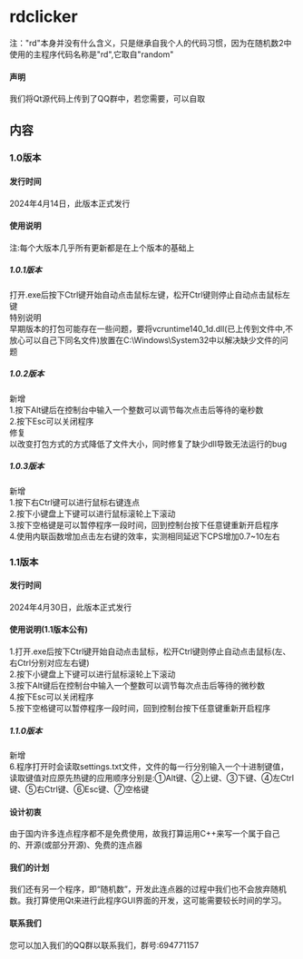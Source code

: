 # rdclicker
注："rd"本身并没有什么含义，只是继承自我个人的代码习惯，因为在随机数2中使用的主程序代码名称是"rd",它取自"random"
#### 声明
我们将Qt源代码上传到了QQ群中，若您需要，可以自取
## 内容
### 1.0版本
#### 发行时间
2024年4月14日，此版本正式发行
#### 使用说明
注:每个大版本几乎所有更新都是在上个版本的基础上
##### 1.0.1版本
打开.exe后按下Ctrl键开始自动点击鼠标左键，松开Ctrl键则停止自动点击鼠标左键<br/>
特别说明<br/>
早期版本的打包可能存在一些问题，要将vcruntime140_1d.dll(已上传到文件中,不放心可以自己下同名文件)放置在C:\Windows\System32中以解决缺少文件的问题
##### 1.0.2版本
新增<br/>
1.按下Alt键后在控制台中输入一个整数可以调节每次点击后等待的毫秒数<br/>
2.按下Esc可以关闭程序<br/>
修复<br/>
以改变打包方式的方式降低了文件大小，同时修复了缺少dll导致无法运行的bug
##### 1.0.3版本
新增<br/>
1.按下右Ctrl键可以进行鼠标右键连点<br/>
2.按下小键盘上下键可以进行鼠标滚轮上下滚动<br/>
3.按下空格键是可以暂停程序一段时间，回到控制台按下任意键重新开启程序<br/>
4.使用内联函数增加点击左右键的效率，实测相同延迟下CPS增加0.7~10左右
### 1.1版本
#### 发行时间
2024年4月30日，此版本正式发行
#### 使用说明(1.1版本公有)
1.打开.exe后按下Ctrl键开始自动点击鼠标，松开Ctrl键则停止自动点击鼠标(左、右Ctrl分别对应左右键)<br/>
2.按下小键盘上下键可以进行鼠标滚轮上下滚动<br/>
3.按下Alt键后在控制台中输入一个整数可以调节每次点击后等待的微秒数<br/>
4.按下Esc可以关闭程序<br/>
5.按下空格键可以暂停程序一段时间，回到控制台按下任意键重新开启程序<br/>
##### 1.1.0版本
新增<br/>
6.程序打开时会读取settings.txt文件，文件的每一行分别输入一个十进制键值，读取键值对应原先热键的应用顺序分别是:①Alt键、②上键、③下键、④左Ctrl键、⑤右Ctrl键、⑥Esc键、⑦空格键
#### 设计初衷
由于国内许多连点程序都不是免费使用，故我打算运用C++来写一个属于自己的、开源(或部分开源)、免费的连点器
#### 我们的计划
我们还有另一个程序，即“随机数”，开发此连点器的过程中我们也不会放弃随机数。我打算使用Qt来进行此程序GUI界面的开发，这可能需要较长时间的学习。
#### 联系我们
您可以加入我们的QQ群以联系我们，群号:694771157